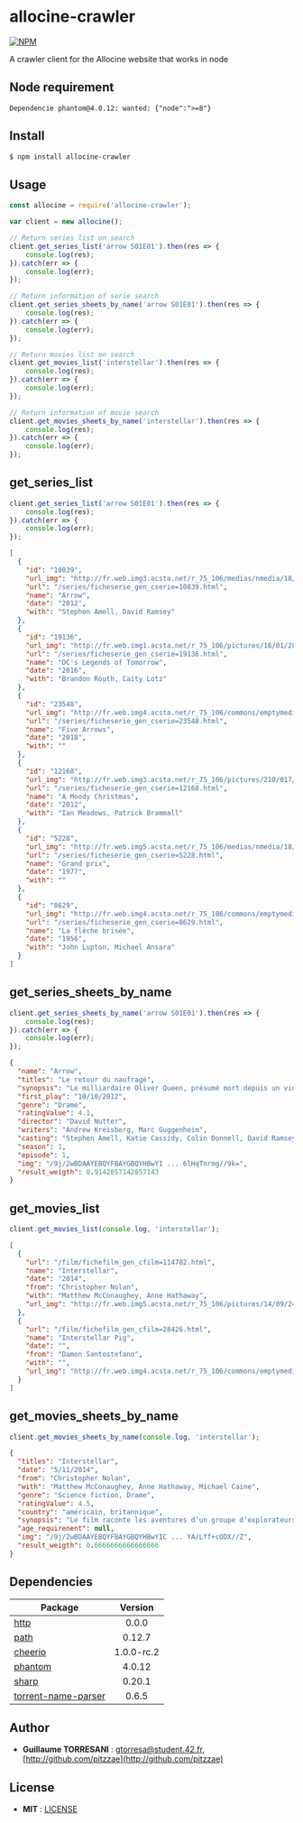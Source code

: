 # allocine-crawler

[![NPM](https://nodei.co/npm/allocine-crawler.png)](https://nodei.co/npm/allocine-crawler/)

A crawler client for the Allocine website that works in node

Node requirement
-------
```
Dependencie phantom@4.0.12: wanted: {"node":">=8"}
```

Install
-------

```bash
$ npm install allocine-crawler
```

Usage
-------

```javascript
const allocine = require('allocine-crawler');

var client = new allocine();

// Return series list on search
client.get_series_list('arrow S01E01').then(res => {
	console.log(res);
}).catch(err => {
	console.log(err);
});

// Return information of serie search
client.get_series_sheets_by_name('arrow S01E01').then(res => {
	console.log(res);
}).catch(err => {
	console.log(err);
});

// Return movies list on search
client.get_movies_list('interstellar').then(res => {
	console.log(res);
}).catch(err => {
	console.log(err);
});

// Return information of movie search
client.get_movies_sheets_by_name('interstellar').then(res => {
	console.log(res);
}).catch(err => {
	console.log(err);
});
```

get\_series\_list
-------

```javascript
client.get_series_list('arrow S01E01').then(res => {
	console.log(res);
}).catch(err => {
	console.log(err);
});
```
```json
[
  {
    "id": "10839",
    "url_img": "http://fr.web.img3.acsta.net/r_75_106/medias/nmedia/18/90/71/79/20214705.jpg",
    "url": "/series/ficheserie_gen_cserie=10839.html",
    "name": "Arrow",
    "date": "2012",
    "with": "Stephen Amell, David Ramsey"
  },
  {
    "id": "19136",
    "url_img": "http://fr.web.img1.acsta.net/r_75_106/pictures/16/01/28/09/49/549610.jpg",
    "url": "/series/ficheserie_gen_cserie=19136.html",
    "name": "DC's Legends of Tomorrow",
    "date": "2016",
    "with": "Brandon Routh, Caity Lotz"
  },
  {
    "id": "23548",
    "url_img": "http://fr.web.img4.acsta.net/r_75_106/commons/emptymedia/Affichette_Recherche.gif",
    "url": "/series/ficheserie_gen_cserie=23548.html",
    "name": "Five Arrows",
    "date": "2018",
    "with": ""
  },
  {
    "id": "12168",
    "url_img": "http://fr.web.img3.acsta.net/r_75_106/pictures/210/017/21001783_20130426165143363.jpg",
    "url": "/series/ficheserie_gen_cserie=12168.html",
    "name": "A Moody Christmas",
    "date": "2012",
    "with": "Ian Meadows, Patrick Brammall"
  },
  {
    "id": "5228",
    "url_img": "http://fr.web.img5.acsta.net/r_75_106/medias/nmedia/18/69/18/31/18865066.jpg",
    "url": "/series/ficheserie_gen_cserie=5228.html",
    "name": "Grand prix",
    "date": "1977",
    "with": ""
  },
  {
    "id": "8629",
    "url_img": "http://fr.web.img4.acsta.net/r_75_106/commons/emptymedia/Affichette_Recherche.gif",
    "url": "/series/ficheserie_gen_cserie=8629.html",
    "name": "La flèche brisée",
    "date": "1956",
    "with": "John Lupton, Michael Ansara"
  }
]
```

get\_series\_sheets\_by\_name
-------

```javascript
client.get_series_sheets_by_name('arrow S01E01').then(res => {
    console.log(res);
}).catch(err => {
    console.log(err);
});

```

```json
{
  "name": "Arrow",
  "titles": "Le retour du naufragé",
  "synopsis": "Le milliardaire Oliver Queen, présumé mort depuis un violent naufrage survenu cinq ans plus tôt, est retrouvé bien en vie dans une île perdue du Pacifique. De retour à Starling City, il est chaleureusement accueilli par Moira, sa mère dévouée, Thea, sa sœur bien-aimée, et Tommy, son meilleur ami. Même si Oliver s'efforce de cacher l'homme qu'il est devenu, son entourage sent que celui-ci a a été durement éprouvé par cet exil forcé. Repenti de ses erreurs passées, le jeune homme cherche la rédemption. Il tente notamment de se réconcilier avec son ex-petite amie, Laurel Lance. Tout en remettant de l'ordre dans sa vie, Oliver se crée une identité secrète, un Archer qui tente de réparer les torts causés par sa famille, combattre les maux de la société et restaurer l'ordre dans la ville. En journée, Oliver joue le riche héritier insouciant et négligent, amateur de jolies femmes, constamment suivi par son chauffeur-garde du corps, John Diggle, prenant soin de dissimuler sa double vie. Il lui faut prendre garde au père de Laurel, le détective Quentin Lance, qui est déterminé à arrêter le justicier qui agit dans l'ombre dans sa ville.",
  "first_play": "10/10/2012",
  "genre": "Drame",
  "ratingValue": 4.1,
  "director": "David Nutter",
  "writers": "Andrew Kreisberg, Marc Guggenheim",
  "casting": "Stephen Amell, Katie Cassidy, Colin Donnell, David Ramsey, Willa Holland, Paul Blackthorne, Susanna Thompson, Emily Bett Rickards, Kathleen Gati, Jacqueline MacInnes Wood, Colin Salmon, Jamey Sheridan, Roger R. Cross, Darren Shahlavi, Steve Bacic, Brian Markinson, Annie Ilonzeh, Laci J Mailey, Hiro Kanagawa, Nneka Croal",
  "season": 1,
  "episode": 1,
  "img": "/9j/2wBDAAYEBQYFBAYGBQYHBwYI ... 6lHqTnrmg//9k=",
  "result_weigth": 0.9142857142857143
}
```

get\_movies\_list
-------

```javascript
client.get_movies_list(console.log, 'interstellar');
```
```json
[
  {
    "url": "/film/fichefilm_gen_cfilm=114782.html",
    "name": "Interstellar",
    "date": "2014",
    "from": "Christopher Nolan",
    "with": "Matthew McConaughey, Anne Hathaway",
    "url_img": "http://fr.web.img5.acsta.net/r_75_106/pictures/14/09/24/12/08/158828.jpg"
  },
  {
    "url": "/film/fichefilm_gen_cfilm=28426.html",
    "name": "Interstellar Pig",
    "date": "",
    "from": "Damon Santostefano",
    "with": "",
    "url_img": "http://fr.web.img4.acsta.net/r_75_106/commons/emptymedia/Affichette_Recherche.gif"
  }
]
```

get\_movies\_sheets\_by\_name
-------

```javascript
client.get_movies_sheets_by_name(console.log, 'interstellar');
```

```json
{
  "titles": "Interstellar",
  "date": "5/11/2014",
  "from": "Christopher Nolan",
  "with": "Matthew McConaughey, Anne Hathaway, Michael Caine",
  "genre": "Science fiction, Drame",
  "ratingValue": 4.5,
  "country": "américain, britannique",
  "synopsis": "Le film raconte les aventures d’un groupe d’explorateurs qui utilisent une faille récemment découverte dans l’espace-temps afin de repousser les limites humaines et partir à la conquête des distances astronomiques dans un voyage interstellaire.",
  "age_requirenent": null,
  "img": "/9j/2wBDAAYEBQYFBAYGBQYHBwYIC ... YA/Lff+cODX//Z",
  "result_weigth": 0.6666666666666666
}
```

Dependencies
-------

Package | Version
--- |:---:
[http](https://www.npmjs.com/package/http) | 0.0.0
[path](https://www.npmjs.com/package/path) | 0.12.7
[cheerio](https://www.npmjs.com/package/cheerio) | 1.0.0-rc.2
[phantom](https://www.npmjs.com/package/phantom) | 4.0.12
[sharp](https://www.npmjs.com/package/sharp) | 0.20.1
[torrent-name-parser](https://www.npmjs.com/package/torrent-name-parser) | 0.6.5

Author
-------

 - **Guillaume TORRESANI** : <gtorresa@student.42.fr>, [http://github.com/pitzzae](http://github.com/pitzzae)

License
-------

 - **MIT** : [LICENSE](https://github.com/pitzzae/allocine-crawler/blob/master/LICENSE)
